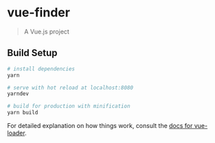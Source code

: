 # vue-finder

> A Vue.js project

## Build Setup

``` bash
# install dependencies
yarn

# serve with hot reload at localhost:8080
yarndev

# build for production with minification
yarn build
```

For detailed explanation on how things work, consult the [docs for vue-loader](http://vuejs.github.io/vue-loader).
